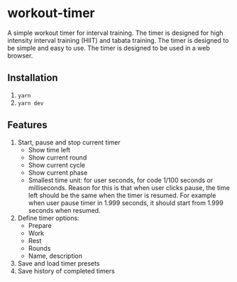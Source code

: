 # workout-timer
A simple workout timer for interval training. The timer is designed for high intensity interval training (HIIT) and tabata training. The timer is designed to be simple and easy to use. The timer is designed to be used in a web browser.

## Installation
1. `yarn`
2. `yarn dev`

## Features
1. Start, pause and stop current timer
    - Show time left
    - Show current round
    - Show current cycle
    - Show current phase
    - Smallest time unit: for user seconds, for code 1/100 seconds or milliseconds. Reason for this is that when user clicks pause, the time left should be the same when the timer is resumed. For example when user pause timer in 1.999 seconds, it should start from 1.999 seconds when resumed.
2. Define timer options:
    - Prepare
    - Work
    - Rest
    - Rounds
    - Name, description
3. Save and load timer presets
4. Save history of completed timers
